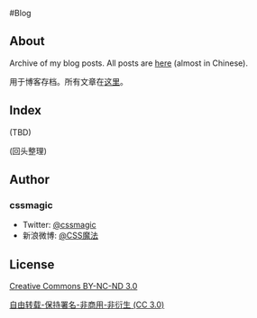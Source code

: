 #Blog

## About

Archive of my blog posts. All posts are [here](//github.com/cssmagic/blog/issues) (almost in Chinese).

用于博客存档。所有文章在[这里](//github.com/cssmagic/blog/issues)。

## Index

(TBD)

(回头整理)

## Author

### cssmagic

* Twitter: [@cssmagic](https://twitter.com/cssmagic)
* 新浪微博: [@CSS魔法](http://weibo.com/cssmagic)

## License

[Creative Commons BY-NC-ND 3.0](http://creativecommons.org/licenses/by-nc-nd/3.0/)

[自由转载-保持署名-非商用-非衍生 (CC 3.0)](http://creativecommons.org/licenses/by-nc-nd/3.0/deed.zh)
